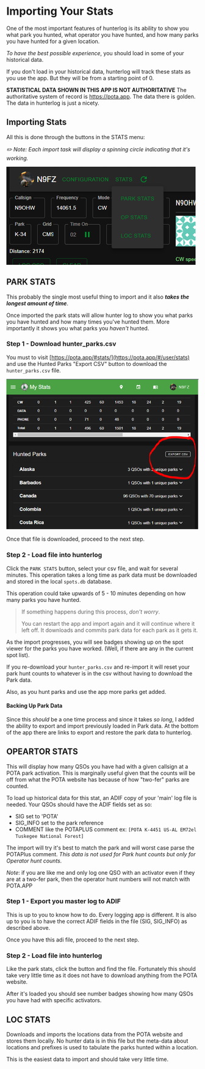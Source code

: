 # Importing Your Stats

One of the most important features of hunterlog is its ability to show you what
park you hunted, what operator you have hunted, and how many parks you have 
hunted for a given location.

_To have the best possible experience_, you should load in some of your historical
data. 

If you don't load in your historical data, hunterlog will track these stats as
you use the app. But they will be from a starting point of 0.

**STATISTICAL DATA SHOWN IN THIS APP IS NOT AUTHORITATIVE** The authoritative system
of record is https://pota.app. The data there is golden. The data in hunterlog
is just a nicety. 

## Importing Stats

All this is done through the buttons in the STATS menu:

*✏️ Note: Each import task will display a spinning circle indicating that it's working.*

![Stat Menu Buttons](img/stats.png)


## PARK STATS

This probably the single most useful thing to import and it also ***takes the longest amount of time***.

Once imported the park stats will allow hunter log to show you what parks you have hunted and how many times you've hunted them. More importantly it shows you what 
parks you _haven't_ hunted.

### Step 1 - Download hunter_parks.csv

You must to visit [https://pota.app/#stats/](https://pota.app/#/user/stats) and use the Hunted Parks "Export CSV" button to download the `hunter_parks.csv` file.

![Exporting hunter stats](img/export_stats.png)

Once that file is downloaded, proceed to the next step.

### Step 2 - Load file into hunterlog

Click the `PARK STATS` button, select your csv file, and wait for several minutes.
This operation takes a long time as park data must be downloaded and stored in 
the local `spots.db` database. 

This operation could take upwards of 5 - 10 minutes depending on how many parks
you have hunted. 


> If something happens during this process, *don't worry*.
> 
> You can restart the app and import again and it will continue where 
> it left off. It downloads and commits park data for each park as it gets 
> it.

As the import progresses, you will see badges showing up on the spot viewer for the parks you have worked. (Well, if there are any in the current spot list).

If you re-download your `hunter_parks.csv` and re-import it will reset your park hunt counts to whatever is in the csv without having to download the Park data.

Also, as you hunt parks and use the app more parks get added. 


#### Backing Up Park Data
Since this _should_ be a one time process and since it takes _so long_, I added the ability to export and import previously loaded in Park data. At the bottom of the app there are links to export and restore the park data to hunterlog.


## OPEARTOR STATS

This will display how many QSOs you have had with a given callsign at a POTA 
park activation. This is marginally useful given that the counts will be off
from what the POTA website has because of how "two-fer" parks are counted.

To load up historical data for this stat, an ADIF copy of your 'main' log file 
is needed. Your QSOs should have the ADIF fields set as so:
- SIG set to 'POTA'
- SIG_INFO set to the park reference
- COMMENT like the POTAPLUS comment ex: `[POTA K-4451 US-AL EM72el Tuskegee National Forest]`

The import will try it's best to match the park and will worst case parse the POTAPlus
comment. *This data is not used for Park hunt counts but only for Operator hunt counts.*

_Note_: if you are like me and only log one QSO with an activator even if they are
at a two-fer park, then the operator hunt numbers will not match with POTA.APP

### Step 1 - Export you master log to ADIF

This is up to you to know how to do. Every logging app is different. It is also
up to you is to have the correct ADIF fields in the file (SIG, SIG_INFO) as 
described above.

Once you have this adi file, proceed to the next step.

### Step 2 - Load file into hunterlog

Like the park stats, click the button and find the file. Fortunately this should
take very little time as it does not have to download anything from the POTA 
website.

After it's loaded you should see number badges showing how many QSOs you have
had with specific activators.

## LOC STATS

Downloads and imports the locations data from the POTA website and stores them
locally. No hunter data is in this file but the meta-data about locations and 
prefixes is used to tabulate the parks hunted within a location.

This is the easiest data to import and should take very little time.

